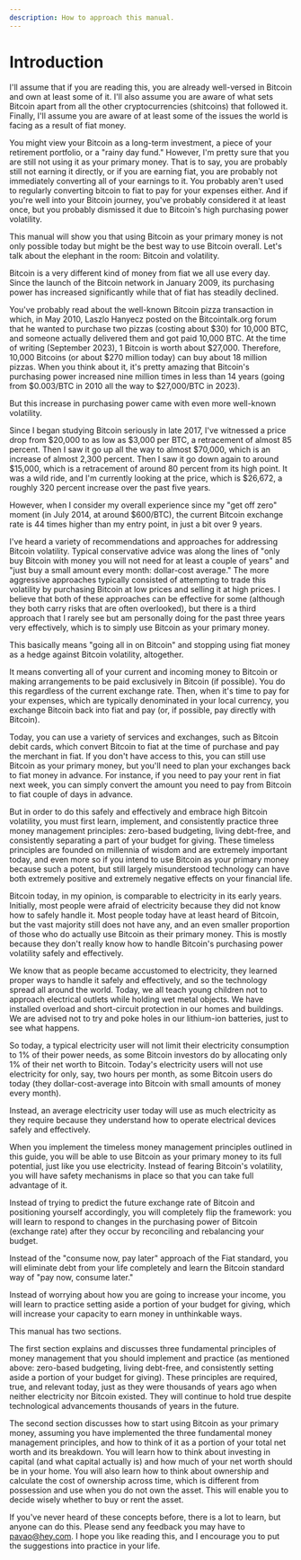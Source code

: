 ```yaml
---
description: How to approach this manual.
---
```


# Introduction

I'll assume that if you are reading this, you are already well-versed in Bitcoin and own at least some of it. I'll also assume you are aware of what sets Bitcoin apart from all the other cryptocurrencies (shitcoins) that followed it. Finally, I'll assume you are aware of at least some of the issues the world is facing as a result of fiat money.

You might view your Bitcoin as a long-term investment, a piece of your retirement portfolio, or a "rainy day fund." However, I'm pretty sure that you are still not using it as your primary money. That is to say, you are probably still not earning it directly, or if you are earning fiat, you are probably not immediately converting all of your earnings to it. You probably aren't used to regularly converting bitcoin to fiat to pay for your expenses either. And if you're well into your Bitcoin journey, you've probably considered it at least once, but you probably dismissed it due to Bitcoin's high purchasing power volatility.

This manual will show you that using Bitcoin as your primary money is not only possible today but might be the best way to use Bitcoin overall. Let's talk about the elephant in the room: Bitcoin and volatility.

Bitcoin is a very different kind of money from fiat we all use every day. Since the launch of the Bitcoin network in January 2009, its purchasing power has increased significantly while that of fiat has steadily declined.

You've probably read about the well-known Bitcoin pizza transaction in which, in May 2010, Laszlo Hanyecz posted on the Bitcointalk.org forum that he wanted to purchase two pizzas (costing about $30) for 10,000 BTC, and someone actually delivered them and got paid 10,000 BTC. At the time of writing (September 2023), 1 Bitcoin is worth about $27,000. Therefore, 10,000 Bitcoins (or about $270 million today) can buy about 18 million pizzas. When you think about it, it's pretty amazing that Bitcoin's purchasing power increased nine million times in less than 14 years (going from $0.003/BTC in 2010 all the way to $27,000/BTC in 2023).

But this increase in purchasing power came with even more well-known volatility.

Since I began studying Bitcoin seriously in late 2017, I've witnessed a price drop from $20,000 to as low as $3,000 per BTC, a retracement of almost 85 percent. Then I saw it go up all the way to almost $70,000, which is an increase of almost 2,300 percent. Then I saw it go down again to around $15,000, which is a retracement of around 80 percent from its high point. It was a wild ride, and I'm currently looking at the price, which is $26,672, a roughly 320 percent increase over the past five years.&#x20;

However, when I consider my overall experience since my "get off zero" moment (in July 2014, at around $600/BTC), the current Bitcoin exchange rate is 44 times higher than my entry point, in just a bit over 9 years.

I've heard a variety of recommendations and approaches for addressing Bitcoin volatility. Typical conservative advice was along the lines of "only buy Bitcoin with money you will not need for at least a couple of years" and "just buy a small amount every month: dollar-cost average." The more aggressive approaches typically consisted of attempting to trade this volatility by purchasing Bitcoin at low prices and selling it at high prices. I believe that both of these approaches can be effective for some (although they both carry risks that are often overlooked), but there is a third approach that I rarely see but am personally doing for the past three years very effectively, which is to simply use Bitcoin as your primary money.

This basically means "going all in on Bitcoin" and stopping using fiat money as a hedge against Bitcoin volatility, altogether.

It means converting all of your current and incoming money to Bitcoin or making arrangements to be paid exclusively in Bitcoin (if possible). You do this regardless of the current exchange rate. Then, when it's time to pay for your expenses, which are typically denominated in your local currency, you exchange Bitcoin back into fiat and pay (or, if possible, pay directly with Bitcoin).

Today, you can use a variety of services and exchanges, such as Bitcoin debit cards, which convert Bitcoin to fiat at the time of purchase and pay the merchant in fiat. If you don't have access to this, you can still use Bitcoin as your primary money, but you'll need to plan your exchanges back to fiat money in advance. For instance, if you need to pay your rent in fiat next week, you can simply convert the amount you need to pay from Bitcoin to fiat couple of days in advance.

But in order to do this safely and effectively and embrace high Bitcoin volatility, you must first learn, implement, and consistently practice three money management principles: zero-based budgeting, living debt-free, and consistently separating a part of your budget for giving. These timeless principles are founded on millennia of wisdom and are extremely important today, and even more so if you intend to use Bitcoin as your primary money because such a potent, but still largely misunderstood technology can have both extremely positive and extremely negative effects on your financial life.

Bitcoin today, in my opinion, is comparable to electricity in its early years. Initially, most people were afraid of electricity because they did not know how to safely handle it. Most people today have at least heard of Bitcoin, but the vast majority still does not have any, and an even smaller proportion of those who do actually use Bitcoin as their primary money. This is mostly because they don't really know how to handle Bitcoin's purchasing power volatility safely and effectively.

We know that as people became accustomed to electricity, they learned proper ways to handle it safely and effectively, and so the technology spread all around the world. Today, we all teach young children not to approach electrical outlets while holding wet metal objects. We have installed overload and short-circuit protection in our homes and buildings. We are advised not to try and poke holes in our lithium-ion batteries, just to see what happens.

So today, a typical electricity user will not limit their electricity consumption to 1% of their power needs, as some Bitcoin investors do by allocating only 1% of their net worth to Bitcoin. Today's electricity users will not use electricity for only, say, two hours per month, as some Bitcoin users do today (they dollar-cost-average into Bitcoin with small amounts of money every month).

Instead, an average electricity user today will use as much electricity as they require because they understand how to operate electrical devices safely and effectively.&#x20;

When you implement the timeless money management principles outlined in this guide, you will be able to use Bitcoin as your primary money to its full potential, just like you use electricity. Instead of fearing Bitcoin's volatility, you will have safety mechanisms in place so that you can take full advantage of it.

Instead of trying to predict the future exchange rate of Bitcoin and positioning yourself accordingly, you will completely flip the framework: you will learn to respond to changes in the purchasing power of Bitcoin (exchange rate) after they occur by reconciling and rebalancing your budget.

Instead of the "consume now, pay later" approach of the Fiat standard, you will eliminate debt from your life completely and learn the Bitcoin standard way of "pay now, consume later."

Instead of worrying about how you are going to increase your income, you will learn to practice setting aside a portion of your budget for giving, which will increase your capacity to earn money in unthinkable ways.

This manual has two sections.

The first section explains and discusses three fundamental principles of money management that you should implement and practice (as mentioned above: zero-based budgeting, living debt-free, and consistently setting aside a portion of your budget for giving). These principles are required, true, and relevant today, just as they were thousands of years ago when neither electricity nor Bitcoin existed. They will continue to hold true despite technological advancements thousands of years in the future.

The second section discusses how to start using Bitcoin as your primary money, assuming you have implemented the three fundamental money management principles, and how to think of it as a portion of your total net worth and its breakdown. You will learn how to think about investing in capital (and what capital actually is) and how much of your net worth should be in your home. You will also learn how to think about ownership and calculate the cost of ownership across time, which is different from possession and use when you do not own the asset. This will enable you to decide wisely whether to buy or rent the asset.

If you've never heard of these concepts before, there is a lot to learn, but anyone can do this. Please send any feedback you may have to pavao@hey.com. I hope you like reading this, and I encourage you to put the suggestions into practice in your life.
